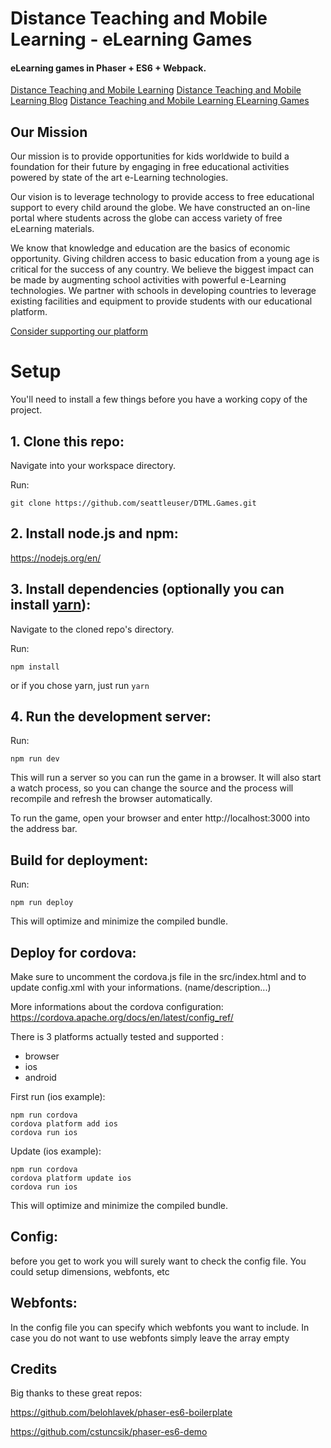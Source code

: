 # Distance Teaching and Mobile Learning - eLearning Games
#### eLearning games in Phaser + ES6 + Webpack.

[Distance Teaching and Mobile Learning](https://dtml.org)
[Distance Teaching and Mobile Learning Blog](https://blog.dtml.org)
[Distance Teaching and Mobile Learning ELearning Games](https://games.dtml.org/games)

## Our Mission
Our mission is to provide opportunities for kids worldwide to build a foundation for their future by engaging in free educational activities powered by state of the art e-Learning technologies.

Our vision is to leverage technology to provide access to free educational support to every child around the globe. We have constructed an on-line portal where students across the globe can access variety of free eLearning materials.

We know that knowledge and education are the basics of economic opportunity. Giving children access to basic education from a young age is critical for the success of any country. We believe the biggest impact can be made by augmenting school activities with powerful e-Learning technologies. We partner with schools in developing countries to leverage existing facilities and equipment to provide students with our educational platform.

[Consider supporting our platform](https://dtml.org/Home/Donate)


# Setup
You'll need to install a few things before you have a working copy of the project.

## 1. Clone this repo:

Navigate into your workspace directory.

Run:

```git clone https://github.com/seattleuser/DTML.Games.git```

## 2. Install node.js and npm:

https://nodejs.org/en/


## 3. Install dependencies (optionally you can install [yarn](https://yarnpkg.com/)):

Navigate to the cloned repo's directory.

Run:

```npm install``` 

or if you chose yarn, just run ```yarn```

## 4. Run the development server:

Run:

```npm run dev```

This will run a server so you can run the game in a browser. It will also start a watch process, so you can change the source and the process will recompile and refresh the browser automatically.

To run the game, open your browser and enter http://localhost:3000 into the address bar.


## Build for deployment:

Run:

```npm run deploy```

This will optimize and minimize the compiled bundle.

## Deploy for cordova:
Make sure to uncomment the cordova.js file in the src/index.html and to update config.xml with your informations. (name/description...)

More informations about the cordova configuration:
https://cordova.apache.org/docs/en/latest/config_ref/

There is 3 platforms actually tested and supported : 
- browser
- ios
- android

First run (ios example):

```
npm run cordova
cordova platform add ios
cordova run ios
```

Update (ios example):

```
npm run cordova
cordova platform update ios
cordova run ios
```

This will optimize and minimize the compiled bundle.

## Config:
before you get to work you will surely want to check the config file. You could setup dimensions, webfonts, etc

## Webfonts:
In the config file you can specify which webfonts you want to include. In case you do not want to use webfonts simply leave the array empty

## Credits
Big thanks to these great repos:

https://github.com/belohlavek/phaser-es6-boilerplate

https://github.com/cstuncsik/phaser-es6-demo
